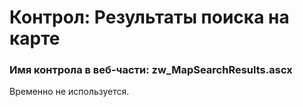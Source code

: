 ﻿---
description: 2.4.9.1
---
# Контрол: Результаты поиска на карте
### Имя контрола в веб-части: zw_MapSearchResults.ascx
Временно не используется.
